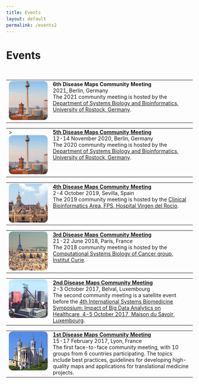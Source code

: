 ```yaml
---
title: Events
layout: default
permalink: /events2
---
```


# Events

<br />

<table>
<tr>
<td style="width: 105px; height: 105 px" valign="top"><img src="../images/places/Berlin.png"/></td>
<td valign="top">
<strong>6th Disease Maps Community Meeting</strong><br />
2021, Berlin, Germany<br />
The 2021 community meeting is hosted by the <a href="https://www.sbi.uni-rostock.de//">Department of Systems Biology and Bioinformatics, University of Rostock, Germany</a>.
</td>
</tr>
</table> 

<table>
<tr>
<td style="width: 105px; height: 105 px" valign="top">><img src="../images/places/Berlin.png" alt="Berlin"/></td>
<td valign="top">
<strong><a href="/DMCM2020">5th Disease Maps Community Meeting</a></strong><br />
12-14 November 2020, Berlin, Germany<br />
The 2020 community meeting is hosted by the <a href="https://www.sbi.uni-rostock.de//">Department of Systems Biology and Bioinformatics, University of Rostock, Germany</a>.
</td>
</tr>
</table> 

<table>
<tr>
<td style="width: 105px;" valign="top"><a href="/DMCM2019"><img src="../images/places/Sevilla.png" alt="Sevilla"/></a></td>
<td valign="top">
<strong><a href="/DMCM2019">4th Disease Maps Community Meeting</a></strong><br />
2-4 October 2019, Sevilla, Spain<br />
The 2019 community meeting is hosted by the <a href="http://www.clinbioinfosspa.es/">Clinical Bioinformatics Area, FPS, Hospital Virgen del Rocio</a>.
</td>
</tr>
</table> 

<table>
<tr>
<td style="width: 105px;" valign="top"><a href="/DMCM2018"><img src="../images/places/Paris.png" alt="Paris"/></a></td>
<td valign="top">
<strong><a href="/DMCM2018">3rd Disease Maps Community Meeting</a></strong><br />
21-22 June 2018, Paris, France<br />
The 2018 community meeting is hosted by the <a href="https://sysbio.curie.fr/">Computational Systems Biology of Cancer group, Institut Curie</a>.
</td>
</tr>
</table> 

<table>
<tr>
<td style="width: 105px;" valign="top"><a href="/DMCM2017_2nd"><img src="../images/places/Belval.png" alt="Lyon"/></a></td>
<td valign="top">
<strong><a href="/DMCM2017_2nd">2nd Disease Maps Community Meeting</a></strong><br />
2-3 October 2017, Belval, Luxembourg<br />
The second community meeting is a satellite event before the <a href="https://bigdata.uni.lu/" target="_blank">4th International Systems Biomedicine Symposium: Impact of Big Data Analytics on Healthcare, 4-5 October 2017, Maison du Savoir, Luxembourg</a>.
</td>
</tr>
</table> 

<table>
<tr>
<td style="width: 105px;" valign="top"><a href="/DMCM2017_1st"><img src="../images/places/Lyon.png" alt="Lyon"/></a></td>
<td valign="top">
<strong><a href="/DMCM2017_1st">1st Disease Maps Community Meeting</a></strong><br />
15-17 February 2017, Lyon, France<br />
The first face-to-face community meeting, with 10 groups from 6 countries participating. The topics include best practices, guidelines for developing high-quality maps and applications for translational medicine projects.
</td>
</tr>
</table>

